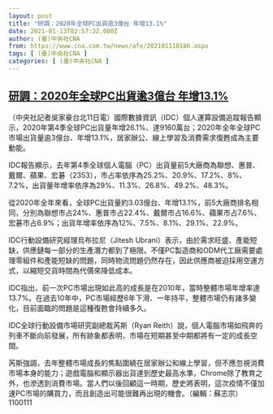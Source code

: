 ```yaml
---
layout: post
title: "研調：2020年全球PC出貨逾3億台 年增13.1%"
date: 2021-01-13T02:57:22.000Z
author: (臺)中央社CNA
from: https://www.cna.com.tw/news/afe/202101110186.aspx
tags: [ (臺)中央社CNA ]
categories: [ (臺)中央社CNA ]
---
```

<!--1610506642000-->
[研調：2020年全球PC出貨逾3億台 年增13.1%](https://www.cna.com.tw/news/afe/202101110186.aspx)
------

<div>
<div></div><div class="paragraph"><p>（中央社記者吳家豪台北11日電）國際數據資訊（IDC）個人運算設備追蹤報告顯示，2020年第4季全球PC出貨量年增26.1%、達9160萬台；2020年全年全球PC市場出貨量逾3億台、年增13.1%，居家辦公、線上學習及消費需求復甦成為主要動能。</p><p>IDC報告顯示，去年第4季全球個人電腦（PC）出貨量前5大廠商為聯想、惠普、戴爾、蘋果、宏碁（2353），市占率依序為25.2%、20.9%、17.2%、8%、7.2%，出貨量年增率依序為29%、11.3%、26.8%、49.2%、48.3%。</p><p>從2020年全年來看，全球PC出貨量約3.03億台、年增13.1%，前5大廠商排名相同，分別為聯想市占24%、惠普市占22.4%、戴爾市占16.6%、蘋果市占7.6%、宏碁市占6.9%；出貨年增率依序為12%、7.5%、8.1%、29.1%、22.9%。</p><p>IDC行動設備研究經理烏布拉尼（Jitesh Ubrani）表示，由於需求旺盛、產能短缺，供應鏈每一部分的生產潛力都到了極限。不僅PC製造商和ODM代工廠需要處理零組件和產能短缺的問題，同時物流問題仍然存在，因此供應商被迫採用空運方式，以縮短交貨時間為代價來降低成本。</p><p>IDC指出，前一次PC市場出現如此高的成長是在2010年，當時整體市場年增率達13.7%。在過去10年中，PC市場經歷6年下滑、一年持平，整體市場仍有諸多變化，目前面臨的問題是這種復甦會持續多久。</p><p>IDC全球行動設備市場研究副總裁芮斯（Ryan Reith）說，個人電腦市場如飛奔的列車不斷向前發展，所有跡象都表明，市場在短期甚至中期都將有一定的成長空間。</p><p>芮斯強調，去年整體市場成長的焦點圍繞在居家辦公和線上學習，但不應忽視消費市場本身的能力；遊戲電腦和顯示器出貨達到歷史最高水準，Chrome除了教育之外，也滲透到消費市場。當人們以後回顧這一時期，歷史將表明，這次疫情不僅加速PC市場的購買力，而且創造出可能很難再出現的機會。（編輯：蘇志宗）1100111</p></div>
</div>
